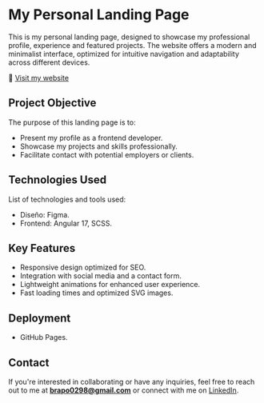#  My Personal Landing Page
This is my personal landing page, designed to showcase my professional profile, experience and featured projects. The website offers a modern and minimalist interface, optimized for intuitive navigation and adaptability across different devices.

🔗 [Visit my website](https://braynner212.github.io/personal_landing/)

## Project Objective
The purpose of this landing page is to:
- Present my profile as a frontend developer.
- Showcase my projects and skills professionally.
- Facilitate contact with potential employers or clients.

## Technologies Used
List of technologies and tools used:
 - Diseño: Figma.
 - Frontend: Angular 17, SCSS.

## Key Features
 - Responsive design optimized for SEO.
 - Integration with social media and a contact form.
 - Lightweight animations for enhanced user experience.
 - Fast loading times and optimized SVG images.

## Deployment
- GitHub Pages.

## Contact
If you're interested in collaborating or have any inquiries, feel free to reach out to me at **brapo0298@gmail.com** or connect with me on [LinkedIn](https://www.linkedin.com/in/braynner-polo/).
